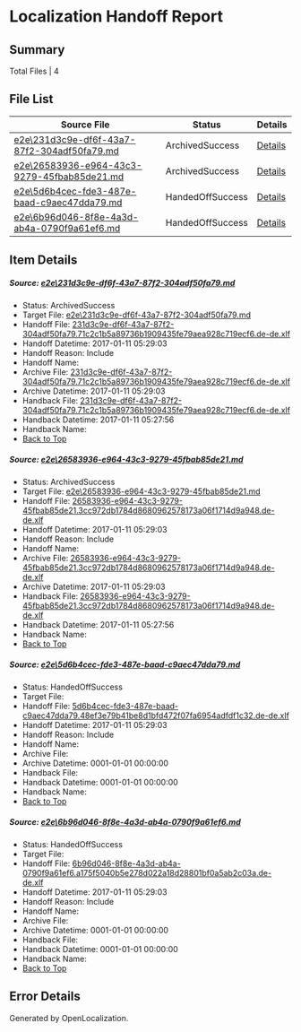 # <a name='report-top'></a> Localization Handoff Report

## Summary
 Total Files | 4

## File List
 Source File | Status | Details 
 ----------- | ------ | ------- 
 [e2e\231d3c9e-df6f-43a7-87f2-304adf50fa79.md](https://github.com/OpenLocalizationTestOrg/ol-test0/blob/ff2b1f9cbd1fdb1fa6c01f9bea01405975ecdffa/e2e/231d3c9e-df6f-43a7-87f2-304adf50fa79.md) | ArchivedSuccess | [Details](#7614dd66f4a271f3c380fca30741d223fea559a65)
 [e2e\26583936-e964-43c3-9279-45fbab85de21.md](https://github.com/OpenLocalizationTestOrg/ol-test0/blob/ff2b1f9cbd1fdb1fa6c01f9bea01405975ecdffa/e2e/26583936-e964-43c3-9279-45fbab85de21.md) | ArchivedSuccess | [Details](#7cdb578862b5db599cbd9e0f88faae684b3322ca6)
 [e2e\5d6b4cec-fde3-487e-baad-c9aec47dda79.md](https://github.com/OpenLocalizationTestOrg/ol-test0/blob/ca6e7b52cb0a956a40e02e44dcf318c5acf81bb4/e2e/5d6b4cec-fde3-487e-baad-c9aec47dda79.md) | HandedOffSuccess | [Details](#122bcda4397c64c34a57f1eda3b9de465493e8e18)
 [e2e\6b96d046-8f8e-4a3d-ab4a-0790f9a61ef6.md](https://github.com/OpenLocalizationTestOrg/ol-test0/blob/ff2b1f9cbd1fdb1fa6c01f9bea01405975ecdffa/e2e/6b96d046-8f8e-4a3d-ab4a-0790f9a61ef6.md) | HandedOffSuccess | [Details](#b28c05a6d7324bef10404e38479e0c60a144c34c9)

## Item Details
##### <a name='7614dd66f4a271f3c380fca30741d223fea559a65'></a> Source: [e2e\231d3c9e-df6f-43a7-87f2-304adf50fa79.md](https://github.com/OpenLocalizationTestOrg/ol-test0/blob/ff2b1f9cbd1fdb1fa6c01f9bea01405975ecdffa/e2e/231d3c9e-df6f-43a7-87f2-304adf50fa79.md)
* Status: ArchivedSuccess
* Target File: [e2e\231d3c9e-df6f-43a7-87f2-304adf50fa79.md](https://github.com/OpenLocalizationTestOrg/ol-test0-dede/blob/d30ab5327f3d5d7a06c8e6ae7cff871e288b6ee5/e2e/231d3c9e-df6f-43a7-87f2-304adf50fa79.md)
* Handoff File: [231d3c9e-df6f-43a7-87f2-304adf50fa79.71c2c1b5a89736b1909435fe79aea928c719ecf6.de-de.xlf](https://github.com/OpenLocalizationTestOrg/ol-test0-handoff/blob/4e62e73355af1b7b56596771008005b7420a7f44/ol-handoff/OpenLocalizationTestOrg/ol-test0-dede/shujia/mt/231d3c9e-df6f-43a7-87f2-304adf50fa79.71c2c1b5a89736b1909435fe79aea928c719ecf6.de-de.xlf)
* Handoff Datetime: 2017-01-11 05:29:03
* Handoff Reason: Include
* Handoff Name: 
* Archive File: [231d3c9e-df6f-43a7-87f2-304adf50fa79.71c2c1b5a89736b1909435fe79aea928c719ecf6.de-de.xlf](https://github.com/OpenLocalizationTestOrg/ol-test0-handoff/blob/9ee5f206f19e2cb16289a10a1e3186aa71ab34d2/ol-archive/OpenLocalizationTestOrg/ol-test0-dede/shujia/mt/231d3c9e-df6f-43a7-87f2-304adf50fa79.71c2c1b5a89736b1909435fe79aea928c719ecf6.de-de.xlf)
* Archive Datetime: 2017-01-11 05:29:03
* Handback File: [231d3c9e-df6f-43a7-87f2-304adf50fa79.71c2c1b5a89736b1909435fe79aea928c719ecf6.de-de.xlf](https://github.com/OpenLocalizationTestOrg/ol-test0-handback/blob/c6d815b253b234c4ff9ab6f514b80fb05f000984/ol-handback/OpenLocalizationTestOrg/ol-test0-dede/shujia/ht/231d3c9e-df6f-43a7-87f2-304adf50fa79.71c2c1b5a89736b1909435fe79aea928c719ecf6.de-de.xlf)
* Handback Datetime: 2017-01-11 05:27:56
* Handback Name: 
* [Back to Top](#report-top)

##### <a name='7cdb578862b5db599cbd9e0f88faae684b3322ca6'></a> Source: [e2e\26583936-e964-43c3-9279-45fbab85de21.md](https://github.com/OpenLocalizationTestOrg/ol-test0/blob/ff2b1f9cbd1fdb1fa6c01f9bea01405975ecdffa/e2e/26583936-e964-43c3-9279-45fbab85de21.md)
* Status: ArchivedSuccess
* Target File: [e2e\26583936-e964-43c3-9279-45fbab85de21.md](https://github.com/OpenLocalizationTestOrg/ol-test0-dede/blob/d30ab5327f3d5d7a06c8e6ae7cff871e288b6ee5/e2e/26583936-e964-43c3-9279-45fbab85de21.md)
* Handoff File: [26583936-e964-43c3-9279-45fbab85de21.3cc972db1784d8680962578173a06f1714d9a948.de-de.xlf](https://github.com/OpenLocalizationTestOrg/ol-test0-handoff/blob/4e62e73355af1b7b56596771008005b7420a7f44/ol-handoff/OpenLocalizationTestOrg/ol-test0-dede/shujia/mt/26583936-e964-43c3-9279-45fbab85de21.3cc972db1784d8680962578173a06f1714d9a948.de-de.xlf)
* Handoff Datetime: 2017-01-11 05:29:03
* Handoff Reason: Include
* Handoff Name: 
* Archive File: [26583936-e964-43c3-9279-45fbab85de21.3cc972db1784d8680962578173a06f1714d9a948.de-de.xlf](https://github.com/OpenLocalizationTestOrg/ol-test0-handoff/blob/9ee5f206f19e2cb16289a10a1e3186aa71ab34d2/ol-archive/OpenLocalizationTestOrg/ol-test0-dede/shujia/mt/26583936-e964-43c3-9279-45fbab85de21.3cc972db1784d8680962578173a06f1714d9a948.de-de.xlf)
* Archive Datetime: 2017-01-11 05:29:03
* Handback File: [26583936-e964-43c3-9279-45fbab85de21.3cc972db1784d8680962578173a06f1714d9a948.de-de.xlf](https://github.com/OpenLocalizationTestOrg/ol-test0-handback/blob/c6d815b253b234c4ff9ab6f514b80fb05f000984/ol-handback/OpenLocalizationTestOrg/ol-test0-dede/shujia/ht/26583936-e964-43c3-9279-45fbab85de21.3cc972db1784d8680962578173a06f1714d9a948.de-de.xlf)
* Handback Datetime: 2017-01-11 05:27:56
* Handback Name: 
* [Back to Top](#report-top)

##### <a name='122bcda4397c64c34a57f1eda3b9de465493e8e18'></a> Source: [e2e\5d6b4cec-fde3-487e-baad-c9aec47dda79.md](https://github.com/OpenLocalizationTestOrg/ol-test0/blob/ca6e7b52cb0a956a40e02e44dcf318c5acf81bb4/e2e/5d6b4cec-fde3-487e-baad-c9aec47dda79.md)
* Status: HandedOffSuccess
* Target File: 
* Handoff File: [5d6b4cec-fde3-487e-baad-c9aec47dda79.48ef3e79b41be8d1bfd472f07fa6954adfdf1c32.de-de.xlf](https://github.com/OpenLocalizationTestOrg/ol-test0-handoff/blob/4e62e73355af1b7b56596771008005b7420a7f44/ol-handoff/OpenLocalizationTestOrg/ol-test0-dede/shujia/ht/5d6b4cec-fde3-487e-baad-c9aec47dda79.48ef3e79b41be8d1bfd472f07fa6954adfdf1c32.de-de.xlf)
* Handoff Datetime: 2017-01-11 05:29:03
* Handoff Reason: Include
* Handoff Name: 
* Archive File: 
* Archive Datetime: 0001-01-01 00:00:00
* Handback File: 
* Handback Datetime: 0001-01-01 00:00:00
* Handback Name: 
* [Back to Top](#report-top)

##### <a name='b28c05a6d7324bef10404e38479e0c60a144c34c9'></a> Source: [e2e\6b96d046-8f8e-4a3d-ab4a-0790f9a61ef6.md](https://github.com/OpenLocalizationTestOrg/ol-test0/blob/ff2b1f9cbd1fdb1fa6c01f9bea01405975ecdffa/e2e/6b96d046-8f8e-4a3d-ab4a-0790f9a61ef6.md)
* Status: HandedOffSuccess
* Target File: 
* Handoff File: [6b96d046-8f8e-4a3d-ab4a-0790f9a61ef6.a175f5040b5e278d022a18d28801bf0a5ab2c03a.de-de.xlf](https://github.com/OpenLocalizationTestOrg/ol-test0-handoff/blob/4e62e73355af1b7b56596771008005b7420a7f44/ol-handoff/OpenLocalizationTestOrg/ol-test0-dede/shujia/mt/6b96d046-8f8e-4a3d-ab4a-0790f9a61ef6.a175f5040b5e278d022a18d28801bf0a5ab2c03a.de-de.xlf)
* Handoff Datetime: 2017-01-11 05:29:03
* Handoff Reason: Include
* Handoff Name: 
* Archive File: 
* Archive Datetime: 0001-01-01 00:00:00
* Handback File: 
* Handback Datetime: 0001-01-01 00:00:00
* Handback Name: 
* [Back to Top](#report-top)


## Error Details

Generated by OpenLocalization.
